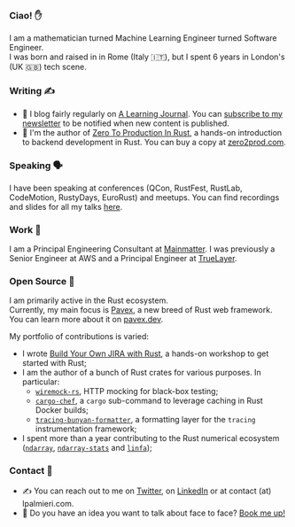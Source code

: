 ### Ciao! ✋

I am a mathematician turned Machine Learning Engineer turned Software Engineer.  
I was born and raised in in Rome (Italy 🇮🇹), but I spent 6 years in London's (UK 🇬🇧) tech scene.

### Writing ✍️ 
- 💬 I blog fairly regularly on [A Learning Journal](https://lpalmieri.com). You can [subscribe to my newsletter](https://www.lpalmieri.com/subscribe/) to be notified when new content is published.
- 📕 I'm the author of [Zero To Production In Rust](https://zero2prod.com), a hands-on introduction to backend development in Rust. You can buy a copy at [zero2prod.com](https://zero2prod.com).

### Speaking 🗣️
I have been speaking at conferences (QCon, RustFest, RustLab, CodeMotion, RustyDays, EuroRust) and meetups.
You can find recordings and slides for all my talks [here](https://www.lpalmieri.com/talks/).

### Work 💸
I am a Principal Engineering Consultant at [Mainmatter](https://mainmatter.com). I was previously a Senior Engineer at AWS and a Principal Engineer at [TrueLayer](https://truelayer.com).  

### Open Source 🦀
I am primarily active in the Rust ecosystem.  
Currently, my main focus is [Pavex](https://github.com/LukeMathWalker/pavex), a new breed of Rust web framework. You can learn more about it on [pavex.dev](pavex.dev).

My portfolio of contributions is varied:

- I wrote [Build Your Own JIRA with Rust](https://github.com/LukeMathWalker/build-your-own-jira-with-rust/), a hands-on workshop to get started with Rust;
- I am the author of a bunch of Rust crates for various purposes. In particular:
  - [`wiremock-rs`](https://github.com/LukeMathWalker/wiremock-rs), HTTP mocking for black-box testing;
  - [`cargo-chef`](https://www.lpalmieri.com/posts/fast-rust-docker-builds/), a `cargo` sub-command to leverage caching in Rust Docker builds;
  - [`tracing-bunyan-formatter`](https://github.com/LukeMathWalker/tracing-bunyan-formatter), a formatting layer for the `tracing` instrumentation framework;
- I spent more than a year contributing to the Rust numerical ecosystem ([`ndarray`](https://github.com/rust-ndarray/ndarray), [`ndarray-stats`](https://github.com/rust-ndarray/ndarray-stats) and [`linfa`](https://github.com/rust-ml/linfa/));

### Contact 🤝

* ✍️ You can reach out to me on [Twitter](https://twitter.com/algo_luca), on [LinkedIn](https://www.linkedin.com/in/luca-palmieri/) or at contact (at) lpalmieri.com.  
* 📆 Do you have an idea you want to talk about face to face? [Book me up!](https://calendly.com/algo_luca/office-hours)
